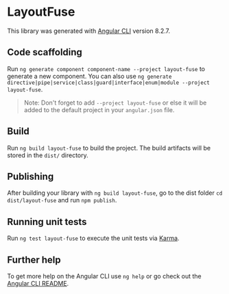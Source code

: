 # LayoutFuse

This library was generated with [Angular CLI](https://github.com/angular/angular-cli) version 8.2.7.

## Code scaffolding

Run `ng generate component component-name --project layout-fuse` to generate a new component. You can also use `ng generate directive|pipe|service|class|guard|interface|enum|module --project layout-fuse`.
> Note: Don't forget to add `--project layout-fuse` or else it will be added to the default project in your `angular.json` file. 

## Build

Run `ng build layout-fuse` to build the project. The build artifacts will be stored in the `dist/` directory.

## Publishing

After building your library with `ng build layout-fuse`, go to the dist folder `cd dist/layout-fuse` and run `npm publish`.

## Running unit tests

Run `ng test layout-fuse` to execute the unit tests via [Karma](https://karma-runner.github.io).

## Further help

To get more help on the Angular CLI use `ng help` or go check out the [Angular CLI README](https://github.com/angular/angular-cli/blob/master/README.md).
